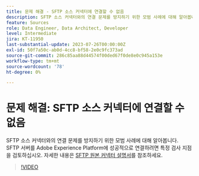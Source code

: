 ```yaml
---
title: 문제 해결 - SFTP 소스 커넥터에 연결할 수 없음
description: SFTP 소스 커넥터와의 연결 문제를 방지하기 위한 모범 사례에 대해 알아봅니다. SFTP 서버를 Adobe Experience Platform에 성공적으로 연결하려면 특정 검사 지점을 검토하십시오.
feature: Sources
role: Data Engineer, Data Architect, Developer
level: Intermediate
jira: KT-11950
last-substantial-update: 2023-07-26T00:00:00Z
exl-id: 50f7a50c-ab0d-4cc8-bf58-2e0c9fc373ad
source-git-commit: 286c85aa88d44574f00ded67f0de8e0c945a153e
workflow-type: tm+mt
source-wordcount: '78'
ht-degree: 0%

---
```


# 문제 해결: SFTP 소스 커넥터에 연결할 수 없음

SFTP 소스 커넥터와의 연결 문제를 방지하기 위한 모범 사례에 대해 알아봅니다. SFTP 서버를 Adobe Experience Platform에 성공적으로 연결하려면 특정 검사 지점을 검토하십시오. 자세한 내용은 [SFTP 원본 커넥터 설명서](https://experienceleague.adobe.com/docs/experience-platform/sources/connectors/cloud-storage/sftp.html)를 참조하세요.

>[!VIDEO](https://video.tv.adobe.com/v/3416134?learn=on&enablevpops)

